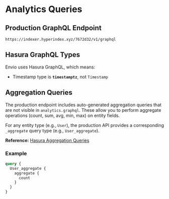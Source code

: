 # Analytics Queries

## Production GraphQL Endpoint

```text
https://indexer.hyperindex.xyz/7672d32/v1/graphql
```

## Hasura GraphQL Types

Envio uses Hasura GraphQL, which means:

- Timestamp type is **`timestamptz`**, not `Timestamp`

## Aggregation Queries

The production endpoint includes auto-generated aggregation queries that are not visible in `analytics.graphql`. These
allow you to perform aggregate operations (count, sum, avg, min, max) on entity fields.

For any entity type (e.g., `User`), the production API provides a corresponding `_aggregate` query type (e.g.,
`User_aggregate`).

**Reference:** [Hasura Aggregation Queries](https://hasura.io/docs/2.0/queries/postgres/aggregation-queries/)

### Example

```graphql
query {
  User_aggregate {
    aggregate {
      count
    }
  }
}
```
